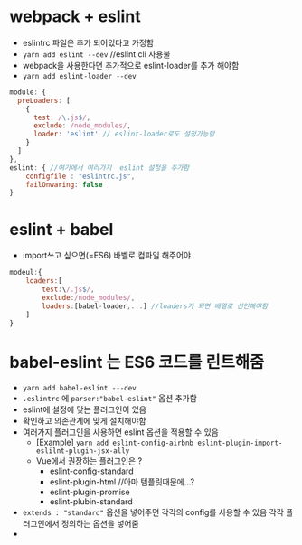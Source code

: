 # webpack + eslint  
* eslintrc 파일은 추가 되어있다고 가정함
* `yarn add eslint --dev` //eslint cli 사용불
* webpack을 사용한다면 추가적으로 eslint-loader를 추가 해야함
* `yarn add eslint-loader --dev`
```javascript
module: {
  preLoaders: [
    {
      test: /\.js$/,
      exclude: /node_modules/,
      loader: 'eslint' // eslint-loader로도 설정가능함 
    }
  ]
},
eslint: { //여기에서 여러가지  eslint 설정을 추가함 
    configfile : "eslintrc.js",
    failOnwaring: false
}

```

# eslint + babel
* import쓰고 싶으면(=ES6) 바벨로 컴파일 해주어야
```javascript
modeul:{
    loaders:[
        test:\/.js$/,
        exclude:/node_modules/,
        loaders:[babel-loader,...] //loaders가 되면 배열로 선언해야함 
    ]
}
```
# babel-eslint 는 ES6 코드를 린트해줌 
* `yarn add babel-eslint ---dev` 
* `.eslintrc` 에 `parser:"babel-eslint"` 옵션 추가함
* eslint에 설정에 맞는 플러그인이 있음 
* 확인하고 의존관계에 맞게 설치해야함 
* 여러가지 플러그인을 사용하면 eslint 옵션을 적용할 수 있음
    * [Example] `yarn add eslint-config-airbnb eslint-plugin-import-eslilnt-plugin-jsx-ally`
    * Vue에서 권장하는 플러그인은 ?
        - eslint-config-standard 
        - eslint-plugin-html //아마 템플릿때문에...?
        - eslint-plugin-promise
        - eslint-plubin-standard
* `extends : "standard"` 옵션을 넣어주면 각각의 config를 사용할 수 있음 각각 플러그인에서 정의하는 옵션을 넣어줌
* 
